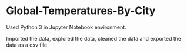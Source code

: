 # Global-Temperatures-By-City

Used Python 3 in Jupyter Notebook environment.

Imported the data,
explored the data,
cleaned the data and
exported the data as a csv file
